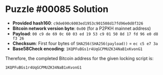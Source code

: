 # Puzzle #00085 Solution

- **Provided hash160**: `c9de690c6003ed1953c901508d17fd96e0d8f326`
- **Bitcoin network version byte**: `0x00` (for a P2PKH mainnet address)
- **Payload**: `00 c9 de 69 0c 60 03 ed 19 53 c9 01 50 8d 17 fd 96 e0 d8 f3 26`
- **Checksum**: First four bytes of `SHA256(SHA256(payload))` = `ec c5 e7 3a`
- **Base58Check encoding**: `1KQPFuBGs1r4UqGCPMUZK34NaB1xKvonG1`

Therefore, the completed Bitcoin address for the given locking script is:

```
1KQPFuBGs1r4UqGCPMUZK34NaB1xKvonG1
```

